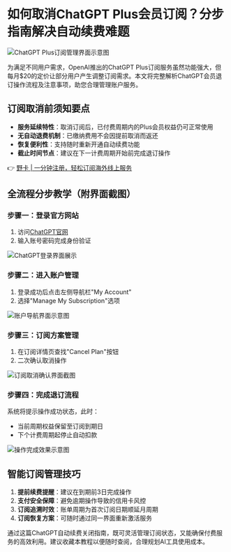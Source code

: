 # 如何取消ChatGPT Plus会员订阅？分步指南解决自动续费难题

![ChatGPT Plus订阅管理界面示意图](https://bbtdd.com/wp-content/uploads/img/56487152770.webp)

为满足不同用户需求，OpenAI推出的ChatGPT Plus订阅服务虽然功能强大，但每月$20的定价让部分用户产生调整订阅需求。本文将完整解析ChatGPT会员退订操作流程及注意事项，助您合理管理账户服务。

## 订阅取消前须知要点
- **服务延续特性**：取消订阅后，已付费周期内的Plus会员权益仍可正常使用
- **无自动退费机制**：已缴纳费用不会因提前取消而返还
- **恢复便利性**：支持随时重新开通自动续费功能
- **截止时间节点**：建议在下一计费周期开始前完成退订操作

👉 [野卡 | 一分钟注册，轻松订阅海外线上服务](https://bbtdd.com/yeka)

## 全流程分步教学（附界面截图）

### 步骤一：登录官方网站
1. 访问[ChatGPT官网](https://chat.openai.com/)
2. 输入账号密码完成身份验证

![ChatGPT登录界面展示](https://bbtdd.com/wp-content/uploads/img/925746780907.webp)

### 步骤二：进入账户管理
1. 登录成功后点击左侧导航栏"My Account"
2. 选择"Manage My Subscription"选项

![账户导航界面示意图](https://bbtdd.com/wp-content/uploads/img/69645256836.webp)

### 步骤三：订阅方案管理
1. 在订阅详情页查找"Cancel Plan"按钮
2. 二次确认取消操作

![订阅取消确认界面截图](https://bbtdd.com/wp-content/uploads/img/357744648303586.webp)

### 步骤四：完成退订流程
系统将提示操作成功状态，此时：
- 当前周期权益保留至订阅到期日
- 下个计费周期起停止自动扣款

![操作完成效果示意图](https://bbtdd.com/wp-content/uploads/img/567431246630.webp)

## 智能订阅管理技巧
1. **提前续费提醒**：建议在到期前3日完成操作
2. **支付安全保障**：避免逾期操作导致的信用卡风控
3. **订阅追溯时效**：账单周期为首次订阅日期顺延月周期
4. **订阅恢复方案**：可随时通过同一界面重新激活服务

通过这篇ChatGPT自动续费关闭指南，既可灵活管理订阅状态，又能确保付费服务的高效利用。建议收藏本教程以便随时查阅，合理规划AI工具使用成本。